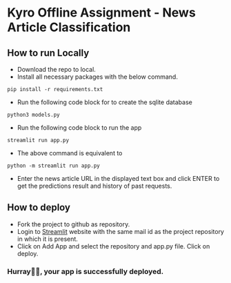 # Kyro Offline Assignment - News Article Classification

## How to run Locally

* Download the repo to local.
* Install all necessary packages with the below command.
```
pip install -r requirements.txt
```
* Run the following code block for to create the sqlite database
```
python3 models.py
```
* Run the following code block to run the app
```
streamlit run app.py
```
* The above command is equivalent to
```
python -m streamlit run app.py
```
* Enter the news article URL in the displayed text box and click ENTER to get the predictions result and history of past requests.

## How to deploy

* Fork the project to github as repository.
* Login to [Streamlit](https://streamlit.io) website with the same mail id as the project repository in which it is present.
* Click on Add App and select the repository and app.py file. Click on deploy.

### Hurray🥳🎉, your app is successfully deployed.
